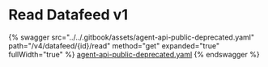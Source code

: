 # Read Datafeed v1

{% swagger src="../../.gitbook/assets/agent-api-public-deprecated.yaml" path="/v4/datafeed/{id}/read" method="get" expanded="true" fullWidth="true" %}
[agent-api-public-deprecated.yaml](../../.gitbook/assets/agent-api-public-deprecated.yaml)
{% endswagger %}
